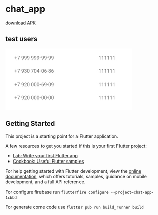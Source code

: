 # chat_app

[download APK](https://cloud.mail.ru/public/thtS/ETaY7gcSL)

## test users
![img.png](img.png)

## Getting Started

This project is a starting point for a Flutter application.

A few resources to get you started if this is your first Flutter project:

- [Lab: Write your first Flutter app](https://docs.flutter.dev/get-started/codelab)
- [Cookbook: Useful Flutter samples](https://docs.flutter.dev/cookbook)

For help getting started with Flutter development, view the
[online documentation](https://docs.flutter.dev/), which offers tutorials,
samples, guidance on mobile development, and a full API reference.

For configure firebase run `flutterfire configure --project=chat-app-1cbbd`

For generate come code use `flutter pub run build_runner build`
